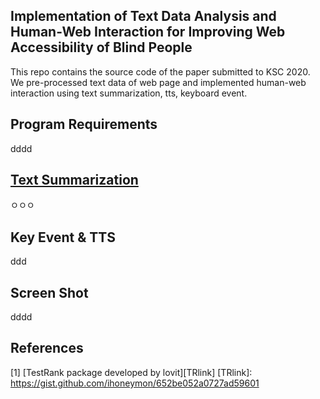 Implementation of Text Data Analysis and Human-Web Interaction for Improving Web Accessibility of Blind People
-------------
This repo contains the source code of the paper submitted to KSC 2020. We pre-processed text data of web page and implemented human-web interaction using text summarization, tts, keyboard event.


## Program Requirements
dddd

## [Text Summarization](https://namu.wiki/w/%EC%A0%95%EC%B9%98)
ㅇㅇㅇ

## Key Event & TTS
ddd

## Screen Shot
dddd

## References
[1] [TestRank package developed by lovit][TRlink]
[TRlink]: https://gist.github.com/ihoneymon/652be052a0727ad59601
